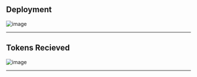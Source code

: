 **Deployment**
--

![image](https://github.com/user-attachments/assets/6ff61c47-a2c6-4a36-ab27-c39e5bd815a3)

----

**Tokens Recieved**
--

![image](https://github.com/user-attachments/assets/2e1018e5-cdd4-4f60-8191-b9776bd67611)

----
